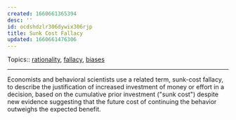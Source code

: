 ```yaml
---
created: 1660661365394
desc: ''
id: ocdshdzlr306dywix306rjp
title: Sunk Cost Fallacy
updated: 1660661476306
---
```

   
Topics::  [rationality](../topics/rationality.md), [fallacy](../topics/fallacy.md), [biases](../topics/biases.md)   
   
   
---   
   
Economists and behavioral scientists use a related term, sunk-cost fallacy, to describe the justification of increased investment of money or effort in a decision, based on the cumulative prior investment ("sunk cost") despite new evidence suggesting that the future cost of continuing the behavior outweighs the expected benefit.